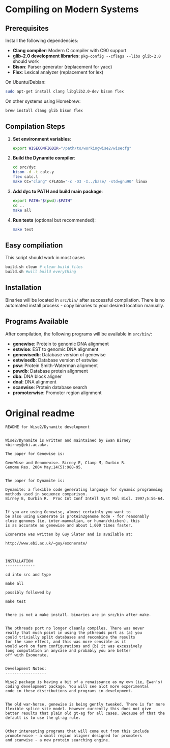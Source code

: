

# Compiling on Modern Systems

## Prerequisites

Install the following dependencies:
- **Clang compiler**: Modern C compiler with C90 support
- **glib-2.0 development libraries**: `pkg-config --cflags --libs glib-2.0` should work
- **Bison**: Parser generator (replacement for yacc)
- **Flex**: Lexical analyzer (replacement for lex)

On Ubuntu/Debian:
```bash
sudo apt-get install clang libglib2.0-dev bison flex
```

On other systems using Homebrew:
```bash
brew install clang glib bison flex
```

## Compilation Steps

1. **Set environment variables**:
   ```bash
   export WISECONFIGDIR="/path/to/workingwise2/wisecfg"
   ```

2. **Build the Dynamite compiler**:
   ```bash
   cd src/dyc
   bison -d -t calc.y
   flex calc.l
   make CC="clang" CFLAGS="-c -O3 -I../base/ -std=gnu90" linux
   ```

3. **Add dyc to PATH and build main package**:
   ```bash
   export PATH="$(pwd):$PATH"
   cd ..
   make all
   ```

4. **Run tests** (optional but recommended):
   ```bash
   make test
   ```
## Easy compiliation 
This script should work in most cases
```bash
build.sh clean # clean build files
build.sh #will build everything
```
## Installation

Binaries will be located in `src/bin/` after successful compilation. There is no automated install process - copy binaries to your desired location manually.

## Programs Available

After compilation, the following programs will be available in `src/bin/`:
- **genewise**: Protein to genomic DNA alignment
- **estwise**: EST to genomic DNA alignment
- **genewisedb**: Database version of genewise
- **estwisedb**: Database version of estwise
- **psw**: Protein Smith-Waterman alignment
- **pswdb**: Database protein alignment
- **dba**: DNA block aligner
- **dnal**: DNA alignment
- **scanwise**: Protein database search
- **promoterwise**: Promoter region alignment

# Original readme
```
README for Wise2/Dynamite development


Wise2/Dynamite is written and maintained by Ewan Birney
<birney@ebi.ac.uk>.

The paper for Genewise is:

GeneWise and Genomewise. Birney E, Clamp M, Durbin R.
Genome Res. 2004 May;14(5):988-95.


The paper for Dynamite is:

Dynamite: a flexible code generating language for dynamic programming methods used in sequence comparison.
Birney E, Durbin R.  Proc Int Conf Intell Syst Mol Biol. 1997;5:56-64.


If you are using Genewise, almost certainly you want to
be also using Exonerate is protein2genome mode - for reasonably
close genomes (ie, inter-mammalian, or human/chicken), this
is as accurate as genewise and about 1,000 times faster.

Exonerate was written by Guy Slater and is available at:

http://www.ebi.ac.uk/~guy/exonerate/



INSTALLATION
-------------

cd into src and type

make all

possibly followed by

make test


there is not a make install. binaries are in src/bin after make.


The pthreads port no longer cleanly compiles. There was never
really that much point in using the pthreads port as (a) you
could trivially split databases and recombine the results 
for the same effect, and this was more sensible as it
would work on farm configurations and (b) it was excessively
long computation in anycase and probably you are better
off with Exonerate.


Development Notes:
------------------

Wise2 package is having a bit of a renaissance as my own (ie, Ewan's)
coding development package. You will see alot more experimental
code in these distributions and programs in development.


The old war-horse, genewise is being gently tweaked. There is far more
flexible splice site model. However currently this does not give
better results that plain old gt-ag for all cases. Because of that the
default is to use the gt-ag rule.


Other interesting programs that will come out from this include
promoterwise - a small region aligner designed for promoters
and scanwise - a new protein searching engine.
```

 




